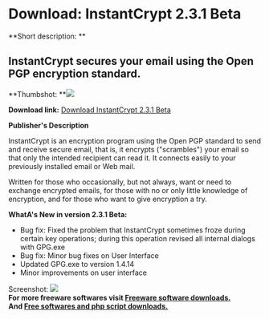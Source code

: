 # Download: InstantCrypt 2.3.1 Beta

**Short description: **

## InstantCrypt secures your email using the Open PGP encryption standard.

  
**Thumbshot: **![](http://www.freewarefiles.com/screenshot/instantcrypt_md.jpg)   
  
**Download link:** [Download InstantCrypt 2.3.1 Beta](http://freesoftwares.boysofts.com/InstantCrypt_program_61606.html)  
  

**Publisher's Description**  
  

InstantCrypt is an encryption program using the Open PGP standard to send and
receive secure email, that is, it encrypts ("scrambles") your email so that
only the intended recipient can read it. It connects easily to your previously
installed email or Web mail.

Written for those who occasionally, but not always, want or need to exchange
encrypted emails, for those with no or only little knowledge of encryption,
and for those who want to give encryption a try.

**WhatA's New in version 2.3.1 Beta:**

  * Bug fix: Fixed the problem that InstantCrypt sometimes froze during certain key operations; during this operation revised all internal dialogs with GPG.exe 
  * Bug fix: Minor bug fixes on User Interface 
  * Updated GPG.exe to version 1.4.14 
  * Minor improvements on user interface 

  
  
Screenshot: ![](http://www.freewarefiles.com/screenshot/instantcrypt.jpg)  
**For more freeware softwares visit [Freeware software downloads.](http://freesoftwares.boysofts.com/)**   
**And [Free softwares and php script downloads.](http://www.boysofts.com/)**


